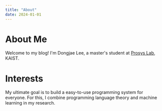 ```yaml
---
title: "About"
date: 2024-01-01
---
```


# About Me

Welcome to my blog! I'm Dongjae Lee, a master's student at [Prosys Lab](https://prosys.kaist.ac.kr/), KAIST.

# Interests

My ultimate goal is to build a easy-to-use programming system for everyone.
For this, I combine programming language theory and machine learning in my research.
